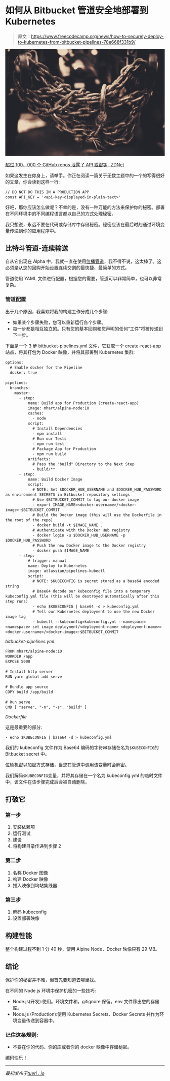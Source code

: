 # 如何从 Bitbucket 管道安全地部署到 Kubernetes

> 原文：<https://www.freecodecamp.org/news/how-to-securely-deploy-to-kubernetes-from-bitbucket-pipelines-78e668f331b9/>

![Locking it down](img/72ae86eb87e99fdc5202505b2bc54d73.png)

[超过 100，000 个 GitHub repos 泄露了 API 或密钥- ZDNet](https://www.zdnet.com/article/over-100000-github-repos-have-leaked-api-or-cryptographic-keys/)

如果这发生在你身上，请举手。你正在阅读一篇关于无数主题中的一个的写得很好的文章，你会读到这样一行:

```
// DO NOT DO THIS IN A PRODUCTION APP
const API_KEY = '<api-key-displayed-in-plain-text>' 
```

好吧，那你应该怎么做呢？不幸的是，没有一种万能的方法来保护你的秘密。部署在不同环境中的不同编程语言都以自己的方式处理秘密。

我只想说，永远不要在代码或存储库中存储秘密。秘密应该在最后时刻通过环境变量传递到你的应用程序中。

## 比特斗管道-连续输送

自从它出现在 Alpha 中，我就一直在使用[位桶管道](https://medium.com/r/?url=https%3A%2F%2Fbitbucket.org%2Fproduct%2Ffeatures%2Fpipelines%3Futm_source%3DMedium%26utm_medium%3DPost%26utm_campaign%3DTueri%26utm_content%3DKubernetes)，我不得不说，这太棒了。这必须是从您的回购开始设置连续交割的最快捷、最简单的方式。

管道使用 YAML 文件进行配置，根据您的需要，管道可以非常简单，也可以非常复杂。

### 管道配置

出于几个原因，我喜欢将我的构建工作分成几个步骤:

*   如果某个步骤失败，您可以重新运行各个步骤。
*   每一步都是相互独立的。只有您的基本回购和您声明的任何“工件”将被传递到下一步。

下面是一个 3 步 bitbucket-pipelines.yml 文件，它获取一个 create-react-app 站点，将其打包为 Docker 映像，并将其部署到 Kubernetes 集群:

```
options:
  # Enable docker for the Pipeline
  docker: true

pipelines:
  branches:
    master:
      - step:
          name: Build app for Production (create-react-app)
          image: mhart/alpine-node:10
          caches:
            - node
          script:
            # Install Dependencies
            - npm install
            # Run our Tests
            - npm run test
            # Package App for Production
            - npm run build
          artifacts:
            # Pass the "build" Directory to the Next Step
            - build/**
      - step:
          name: Build Docker Image
          script:
            # NOTE: Set $DOCKER_HUB_USERNAME and $DOCKER_HUB_PASSWORD as environment SECRETS in Bitbucket repository settings
            # Use $BITBUCKET_COMMIT to tag our docker image
            - export IMAGE_NAME=<docker-username>/<docker-image>:$BITBUCKET_COMMIT
            # Build the Docker image (this will use the Dockerfile in the root of the repo)
            - docker build -t $IMAGE_NAME .
            # Authenticate with the Docker Hub registry
            - docker login -u $DOCKER_HUB_USERNAME -p $DOCKER_HUB_PASSWORD
            # Push the new Docker image to the Docker registry
            - docker push $IMAGE_NAME
      - step:
          # trigger: manual
          name: Deploy to Kubernetes
          image: atlassian/pipelines-kubectl
          script:
            # NOTE: $KUBECONFIG is secret stored as a base64 encoded string
            # Base64 decode our kubeconfig file into a temporary kubeconfig.yml file (this will be destroyed automatically after this step runs)
            - echo $KUBECONFIG | base64 -d > kubeconfig.yml
            # Tell our Kubernetes deployment to use the new Docker image tag
            - kubectl --kubeconfig=kubeconfig.yml --namespace=<namespace> set image deployment/<deployment-name> <deployment-name>=<docker-username>/<docker-image>:$BITBUCKET_COMMIT 
```

*bitbucket-pipelines.yml*

```
FROM mhart/alpine-node:10
WORKDIR /app
EXPOSE 5000

# Install http server
RUN yarn global add serve

# Bundle app source
COPY build /app/build

# Run serve
CMD [ "serve", "-n", "-s", "build" ] 
```

*Dockerfile*

这是最重要的部分:

```
- echo $KUBECONFIG | base64 -d > kubeconfig.yml 
```

我们的 kubeconfig 文件作为 Base64 编码的字符串存储在名为`$KUBECONFIG`的 Bitbucket secret 中。

位桶机密以加密方式存储，当您在管道中调用该变量时会解密。

我们解码`$KUBECONFIG`变量，并将其存储在一个名为 kubeconfig.yml 的临时文件中，该文件在该步骤完成后会被自动删除。

## 打破它

### 第一步

1.  安装依赖项
2.  运行测试
3.  建设
4.  将构建目录传递到步骤 2

### 第二步

1.  名称 Docker 图像
2.  构建 Docker 映像
3.  推入映像到坞站集线器

### 第三步

1.  解码 kubeconfig
2.  设置部署映像

## 构建性能

整个构建过程不到 1 分 40 秒，使用 Alpine Node，Docker 映像只有 29 MB。

## 结论

保护你的秘密并不难，但首先要知道去哪里找。

在不同的 Node.js 环境中保护机密的一些技巧:

*   Node.js(开发):使用。环境文件和。gitignore 保留。env 文件移出您的存储库。
*   Node.js (Production):使用 Kubernetes Secrets、Docker Secrets 并作为环境变量传递到容器中。

### 记住这条规则:

*   不要在你的代码、你的库或者你的 docker 映像中存储秘密。

编码快乐！

* * *

*最初发布于[tueri . io](https://tueri.io/blog/2019-04-04-how-to-securely-deploy-to-kubernetes-from-bitbucket-pipelines/?utm_source=FreeCodeCamp&utm_medium=Post&utm_campaign=Continuous%20Deployment)*